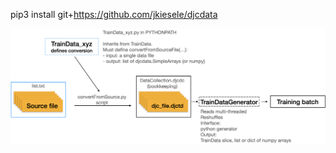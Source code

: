 
pip3 install git+https://github.com/jkiesele/djcdata

![pipeline](https://github.com/jkiesele/djcdata/blob/master/pipeline.png "Data pipeline for training")

